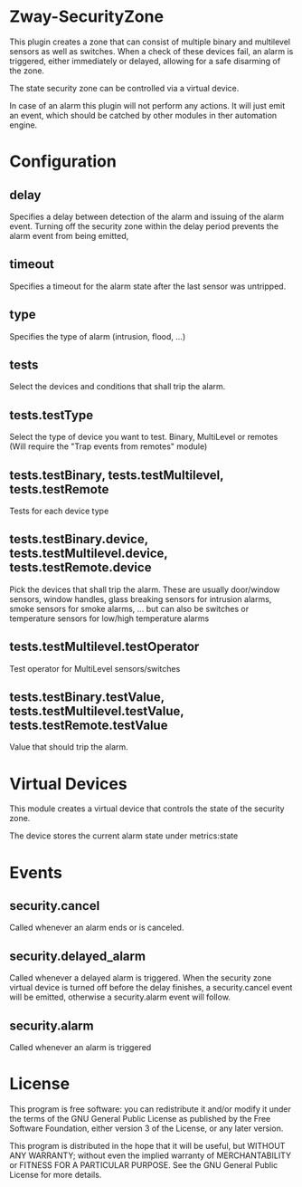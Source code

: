 # Zway-SecurityZone

This plugin creates a zone that can consist of multiple binary and multilevel
sensors as well as switches. When a check of these devices fail, an alarm is 
triggered, either immediately or delayed, allowing for a safe disarming of the
zone.

The state security zone can be controlled via a virtual device.

In case of an alarm this plugin will not perform any actions. It will just
emit an event, which should be catched by other modules in ther automation
engine.

# Configuration

## delay

Specifies a delay between detection of the alarm and issuing of the alarm
event. Turning off the security zone within the delay period prevents the 
alarm event from being emitted,

## timeout

Specifies a timeout for the alarm state after the last sensor was untripped.

## type

Specifies the type of alarm (intrusion, flood, ...)

## tests

Select the devices and conditions that shall trip the alarm. 

## tests.testType

Select the type of device you want to test. Binary, MultiLevel or remotes
(Will require the "Trap events from remotes" module)

## tests.testBinary, tests.testMultilevel, tests.testRemote

Tests for each device type

## tests.testBinary.device, tests.testMultilevel.device, tests.testRemote.device

Pick the devices that shall trip the alarm. These are usually door/window 
sensors, window handles, glass breaking sensors for intrusion alarms, 
smoke sensors for smoke alarms, ... but can also be switches or temperature
sensors for low/high temperature alarms

## tests.testMultilevel.testOperator

Test operator for MultiLevel sensors/switches

## tests.testBinary.testValue, tests.testMultilevel.testValue, tests.testRemote.testValue

Value that should trip the alarm.

# Virtual Devices

This module creates a virtual device that controls the state of the
security zone.

The device stores the current alarm state under metrics:state

# Events

## security.cancel

Called whenever an alarm ends or is canceled.

## security.delayed_alarm

Called whenever a delayed alarm is triggered. When the security zone virtual
device is turned off before the delay finishes, a security.cancel event
will be emitted, otherwise a security.alarm event will follow.

## security.alarm

Called whenever an alarm is triggered

# License

This program is free software: you can redistribute it and/or modify
it under the terms of the GNU General Public License as published by
the Free Software Foundation, either version 3 of the License, or any 
later version.

This program is distributed in the hope that it will be useful,
but WITHOUT ANY WARRANTY; without even the implied warranty of
MERCHANTABILITY or FITNESS FOR A PARTICULAR PURPOSE. See the
GNU General Public License for more details.

